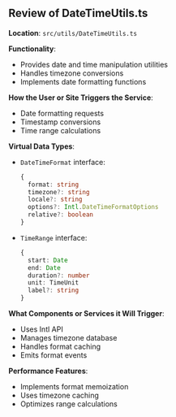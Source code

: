 ## Review of DateTimeUtils.ts

**Location**: `src/utils/DateTimeUtils.ts`

**Functionality**:
- Provides date and time manipulation utilities
- Handles timezone conversions
- Implements date formatting functions

**How the User or Site Triggers the Service**:
- Date formatting requests
- Timestamp conversions
- Time range calculations

**Virtual Data Types**:
- `DateTimeFormat` interface:
  ```typescript
  {
    format: string
    timezone?: string
    locale?: string
    options?: Intl.DateTimeFormatOptions
    relative?: boolean
  }
  ```
- `TimeRange` interface:
  ```typescript
  {
    start: Date
    end: Date
    duration?: number
    unit: TimeUnit
    label?: string
  }
  ```

**What Components or Services it Will Trigger**:
- Uses Intl API
- Manages timezone database
- Handles format caching
- Emits format events

**Performance Features**:
- Implements format memoization
- Uses timezone caching
- Optimizes range calculations
